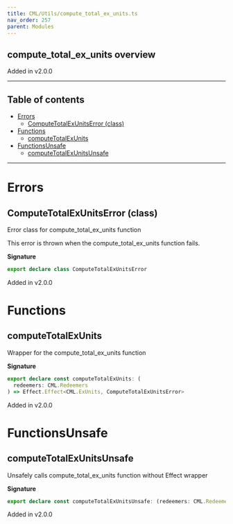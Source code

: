 ```yaml
---
title: CML/Utils/compute_total_ex_units.ts
nav_order: 257
parent: Modules
---
```


## compute_total_ex_units overview

Added in v2.0.0

---

<h2 class="text-delta">Table of contents</h2>

- [Errors](#errors)
  - [ComputeTotalExUnitsError (class)](#computetotalexunitserror-class)
- [Functions](#functions)
  - [computeTotalExUnits](#computetotalexunits)
- [FunctionsUnsafe](#functionsunsafe)
  - [computeTotalExUnitsUnsafe](#computetotalexunitsunsafe)

---

# Errors

## ComputeTotalExUnitsError (class)

Error class for compute_total_ex_units function

This error is thrown when the compute_total_ex_units function fails.

**Signature**

```ts
export declare class ComputeTotalExUnitsError
```

Added in v2.0.0

# Functions

## computeTotalExUnits

Wrapper for the compute_total_ex_units function

**Signature**

```ts
export declare const computeTotalExUnits: (
  redeemers: CML.Redeemers
) => Effect.Effect<CML.ExUnits, ComputeTotalExUnitsError>
```

Added in v2.0.0

# FunctionsUnsafe

## computeTotalExUnitsUnsafe

Unsafely calls compute_total_ex_units function without Effect wrapper

**Signature**

```ts
export declare const computeTotalExUnitsUnsafe: (redeemers: CML.Redeemers) => CML.ExUnits
```

Added in v2.0.0
